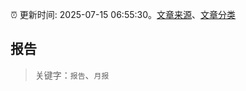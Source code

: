 :alarm_clock: 更新时间: 2025-07-15 06:55:30。[文章来源](/README.md)、[文章分类](/TAGS.md)

## 报告


> 关键字：`报告`、`月报`



